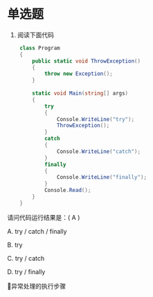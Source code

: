 # 单选题

1. 阅读下面代码

```c#
	class Program
    {
		public static void ThrowException()
        {
			throw new Exception();
        }
    
		static void Main(string[] args)
        {
			try
            {
				Console.WriteLine("try");
                ThrowException();
            }
			catch
            {
				Console.WriteLine("catch");
            }
			finally
            {
				Console.WriteLine("finally");
            }
			Console.Read();
        }
    }
```

请问代码运行结果是：( A )

A.   try / catch / finally

B.    try 

C.    try / catch

D.   try / finally

:pencil:异常处理的执行步骤


